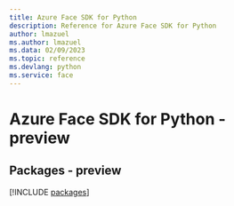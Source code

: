 ```yaml
---
title: Azure Face SDK for Python
description: Reference for Azure Face SDK for Python
author: lmazuel
ms.author: lmazuel
ms.data: 02/09/2023
ms.topic: reference
ms.devlang: python
ms.service: face
---
```

# Azure Face SDK for Python - preview
## Packages - preview
[!INCLUDE [packages](face-index.md)]